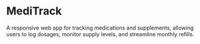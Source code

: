# MediTrack
A responsive web app for tracking medications and supplements, allowing users to log dosages, monitor supply levels, and streamline monthly refills.
